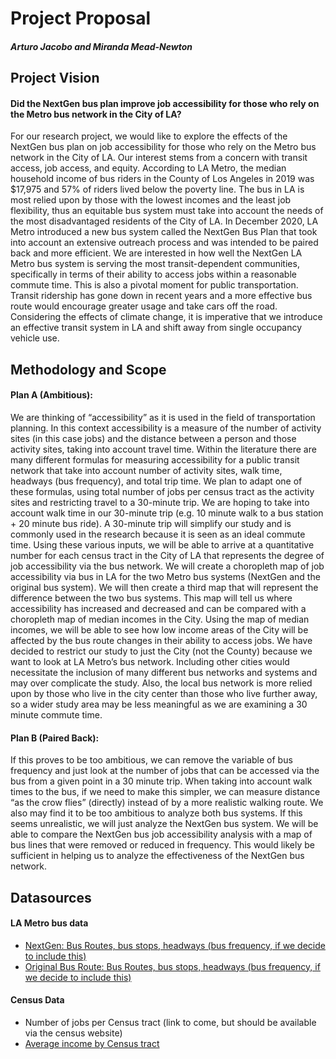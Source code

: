 # Project Proposal

#### *Arturo Jacobo and Miranda Mead-Newton*

## Project Vision
#### Did the NextGen bus plan improve job accessibility for those who rely on the Metro bus network in the City of LA?
For our research project, we would like to explore the effects of the NextGen bus plan on job accessibility for those who rely on the Metro bus network in the City of LA. Our interest stems from a concern with transit access, job access, and equity. According to LA Metro, the median household income of bus riders in the County of Los Angeles in 2019 was $17,975 and 57% of riders lived below the poverty line. The bus in LA is most relied upon by those with the lowest incomes and the least job flexibility, thus an equitable bus system must take into account the needs of the most disadvantaged residents of the City of LA. In December 2020, LA Metro introduced a new bus system called the NextGen Bus Plan that took into account an extensive outreach process and was intended to be paired back and more efficient. We are interested in how well the NextGen LA Metro bus system is serving the most transit-dependent communities, specifically in terms of their ability to access jobs within a reasonable commute time. This is also a pivotal moment for public transportation. Transit ridership has gone down in recent years and a more effective bus route would encourage greater usage and take cars off the road. Considering the effects of climate change, it is imperative that we introduce an effective transit system in LA and shift away from single occupancy vehicle use. 

## Methodology and Scope
#### Plan A (Ambitious):
We are thinking of “accessibility” as it is used in the field of transportation planning. In this context accessibility is a measure of the number of activity sites (in this case jobs) and the distance between a person and those activity sites, taking into account travel time. Within the literature there are many different formulas for measuring accessibility for a public transit network that take into account number of activity sites, walk time, headways (bus frequency), and total trip time. We plan to adapt one of these formulas, using total number of jobs per census tract as the activity sites and restricting travel to a 30-minute trip. We are hoping to take into account walk time in our 30-minute trip (e.g. 10 minute walk to a bus station + 20 minute bus ride). A 30-minute trip will simplify our study and is commonly used in the research because it is seen as an ideal commute time. Using these various inputs, we will be able to arrive at a quantitative number for each census tract in the City of LA that represents the degree of job accessibility via the bus network. We will create a choropleth map of job accessibility via bus in LA for the two Metro bus systems (NextGen and the original bus system). We will then create a third map that will represent the difference between the two bus systems. This map will tell us where accessibility has increased and decreased and can be compared with a choropleth map of median incomes in the City. Using the map of median incomes, we will be able to see how low income areas of the City will be affected by the bus route changes in their ability to access jobs. 
We have decided to restrict our study to just the City (not the County) because we want to look at LA Metro’s bus network. Including other cities would necessitate the inclusion of many different bus networks and systems and may over complicate the study. Also, the local bus network is more relied upon by those who live in the city center than those who live further away, so a wider study area may be less meaningful as we are examining a 30 minute commute time.  
#### Plan B (Paired Back):
If this proves to be too ambitious, we can remove the variable of bus frequency and just look at the number of jobs that can be accessed via the bus from a given point in a 30 minute trip. When taking into account walk times to the bus, if we need to make this simpler, we can measure distance “as the crow flies” (directly) instead of by a more realistic walking route. We also may find it to be too ambitious to analyze both bus systems. If this seems unrealistic, we will just analyze the NextGen bus system. We will be able to compare the NextGen bus job accessibility analysis with a map of bus lines that were removed or reduced in frequency. This would likely be sufficient in helping us to analyze the effectiveness of the NextGen bus network. 

## Datasources
#### LA Metro bus data
- [NextGen: Bus Routes, bus stops, headways (bus frequency, if we decide to include this)][NextGen and old bus route data]
- [Original Bus Route: Bus Routes, bus stops, headways (bus frequency, if we decide to include this)][NextGen and old bus route data]

#### Census Data
- Number of jobs per Census tract (link to come, but should be available via the census website)
- [Average income by Census tract][census income]

[NextGen and old bus route data]: https://www.metro.net/projects/nextgen/nextgen-data-and-analysis/
[census income]: https://data.census.gov/cedsci/table?t=Income%20and%20Poverty&g=0500000US06037.140000&tid=ACSST5Y2019.S1903&hidePreview=true
